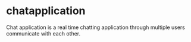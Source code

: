 # chatapplication
Chat application is a real time chatting application through multiple users communicate with each other.
